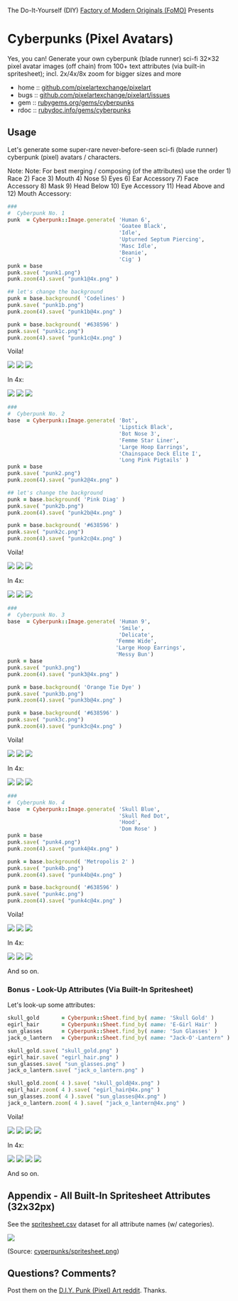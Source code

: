 The Do-It-Yourself (DIY) [Factory of Modern Originals (FoMO)](https://github.com/pixelartexchange/originals) Presents

# Cyberpunks (Pixel Avatars)


Yes, you can! Generate your own cyberpunk (blade runner) sci-fi 32×32 pixel avatar images (off chain) from 100+ text attributes (via built-in spritesheet); incl. 2x/4x/8x zoom for bigger sizes and more



* home  :: [github.com/pixelartexchange/pixelart](https://github.com/pixelartexchange/pixelart)
* bugs  :: [github.com/pixelartexchange/pixelart/issues](https://github.com/pixelartexchange/pixelart/issues)
* gem   :: [rubygems.org/gems/cyberpunks](https://rubygems.org/gems/cyberpunks)
* rdoc  :: [rubydoc.info/gems/cyberpunks](http://rubydoc.info/gems/cyberpunks)




##  Usage

Let's generate some super-rare never-before-seen sci-fi (blade runner)
cyberpunk (pixel) avatars / characters.

Note: Note:  For best merging / composing (of the attributes)
use the order 1) Race 2) Face 3) Mouth 4) Nose 5) Eyes 6) Ear Accessory 7) Face Accessory 8) Mask 9) Head Below 10) Eye Accessory 11) Head Above and 12) Mouth Accessory:

```ruby
###
#  Cyberpunk No. 1
punk  = Cyberpunk::Image.generate( 'Human 6',
                                   'Goatee Black',
                                   'Idle',
                                   'Upturned Septum Piercing',
                                   'Masc Idle',
                                   'Beanie',
                                   'Cig' )
punk = base
punk.save( "punk1.png")
punk.zoom(4).save( "punk1@4x.png" )

## let's change the background
punk = base.background( 'Codelines' )
punk.save( "punk1b.png")
punk.zoom(4).save( "punk1b@4x.png" )

punk = base.background( '#638596' )
punk.save( "punk1c.png")
punk.zoom(4).save( "punk1c@4x.png" )
```

Voila!

![](https://github.com/pixelartexchange/pixelart/raw/master/cyberpunks/i/punk1.png)
![](https://github.com/pixelartexchange/pixelart/raw/master/cyberpunks/i/punk1b.png)
![](https://github.com/pixelartexchange/pixelart/raw/master/cyberpunks/i/punk1c.png)

In 4x:

![](https://github.com/pixelartexchange/pixelart/raw/master/cyberpunks/i/punk1@4x.png)
![](https://github.com/pixelartexchange/pixelart/raw/master/cyberpunks/i/punk1b@4x.png)
![](https://github.com/pixelartexchange/pixelart/raw/master/cyberpunks/i/punk1c@4x.png)



```ruby
###
#  Cyberpunk No. 2
base  = Cyberpunk::Image.generate( 'Bot',
                                   'Lipstick Black',
                                   'Bot Nose 3',
                                   'Femme Star Liner',
                                   'Large Hoop Earrings',
                                   'Chainspace Deck Elite I',
                                   'Long Pink Pigtails' )
punk = base
punk.save( "punk2.png")
punk.zoom(4).save( "punk2@4x.png" )

## let's change the background
punk = base.background( 'Pink Diag' )
punk.save( "punk2b.png")
punk.zoom(4).save( "punk2b@4x.png" )

punk = base.background( '#638596' )
punk.save( "punk2c.png")
punk.zoom(4).save( "punk2c@4x.png" )
```

Voila!

![](https://github.com/pixelartexchange/pixelart/raw/master/cyberpunks/i/punk2.png)
![](https://github.com/pixelartexchange/pixelart/raw/master/cyberpunks/i/punk2b.png)
![](https://github.com/pixelartexchange/pixelart/raw/master/cyberpunks/i/punk2c.png)

In 4x:

![](https://github.com/pixelartexchange/pixelart/raw/master/cyberpunks/i/punk2@4x.png)
![](https://github.com/pixelartexchange/pixelart/raw/master/cyberpunks/i/punk2b@4x.png)
![](https://github.com/pixelartexchange/pixelart/raw/master/cyberpunks/i/punk2c@4x.png)


```ruby
###
#  Cyberpunk No. 3
base  = Cyberpunk::Image.generate( 'Human 9',
                                   'Smile',
                                   'Delicate',
                                  'Femme Wide',
                                  'Large Hoop Earrings',
                                  'Messy Bun')
punk = base
punk.save( "punk3.png")
punk.zoom(4).save( "punk3@4x.png" )

punk = base.background( 'Orange Tie Dye' )
punk.save( "punk3b.png")
punk.zoom(4).save( "punk3b@4x.png" )

punk = base.background( '#638596' )
punk.save( "punk3c.png")
punk.zoom(4).save( "punk3c@4x.png" )
```

Voila!

![](https://github.com/pixelartexchange/pixelart/raw/master/cyberpunks/i/punk3.png)
![](https://github.com/pixelartexchange/pixelart/raw/master/cyberpunks/i/punk3b.png)
![](https://github.com/pixelartexchange/pixelart/raw/master/cyberpunks/i/punk3c.png)

In 4x:

![](https://github.com/pixelartexchange/pixelart/raw/master/cyberpunks/i/punk3@4x.png)
![](https://github.com/pixelartexchange/pixelart/raw/master/cyberpunks/i/punk3b@4x.png)
![](https://github.com/pixelartexchange/pixelart/raw/master/cyberpunks/i/punk3c@4x.png)



```ruby
###
#  Cyberpunk No. 4
base  = Cyberpunk::Image.generate( 'Skull Blue',
                                   'Skull Red Dot',
                                   'Hood',
                                   'Dom Rose' )
punk = base
punk.save( "punk4.png")
punk.zoom(4).save( "punk4@4x.png" )

punk = base.background( 'Metropolis 2' )
punk.save( "punk4b.png")
punk.zoom(4).save( "punk4b@4x.png" )

punk = base.background( '#638596' )
punk.save( "punk4c.png")
punk.zoom(4).save( "punk4c@4x.png" )
```

Voila!

![](https://github.com/pixelartexchange/pixelart/raw/master/cyberpunks/i/punk4.png)
![](https://github.com/pixelartexchange/pixelart/raw/master/cyberpunks/i/punk4b.png)
![](https://github.com/pixelartexchange/pixelart/raw/master/cyberpunks/i/punk4c.png)

In 4x:

![](https://github.com/pixelartexchange/pixelart/raw/master/cyberpunks/i/punk4@4x.png)
![](https://github.com/pixelartexchange/pixelart/raw/master/cyberpunks/i/punk4b@4x.png)
![](https://github.com/pixelartexchange/pixelart/raw/master/cyberpunks/i/punk4c@4x.png)


And so on.


### Bonus - Look-Up Attributes (Via Built-In  Spritesheet)


Let's look-up some attributes:

```ruby
skull_gold       = Cyberpunk::Sheet.find_by( name: 'Skull Gold' )
egirl_hair       = Cyberpunk::Sheet.find_by( name: 'E-Girl Hair' )
sun_glasses      = Cyberpunk::Sheet.find_by( name: 'Sun Glasses' )
jack_o_lantern   = Cyberpunk::Sheet.find_by( name: "Jack-O'-Lantern" )

skull_gold.save( "skull_gold.png" )
egirl_hair.save( "egirl_hair.png" )
sun_glasses.save( "sun_glasses.png" )
jack_o_lantern.save( "jack_o_lantern.png" )

skull_gold.zoom( 4 ).save( "skull_gold@4x.png" )
egirl_hair.zoom( 4 ).save( "egirl_hair@4x.png" )
sun_glasses.zoom( 4 ).save( "sun_glasses@4x.png" )
jack_o_lantern.zoom( 4 ).save( "jack_o_lantern@4x.png" )
```


Voila!

![](https://github.com/pixelartexchange/pixelart/raw/master/cyberpunks/i/skull_gold.png)
![](https://github.com/pixelartexchange/pixelart/raw/master/cyberpunks/i/egirl_hair.png)
![](https://github.com/pixelartexchange/pixelart/raw/master/cyberpunks/i/sun_glasses.png)
![](https://github.com/pixelartexchange/pixelart/raw/master/cyberpunks/i/jack_o_lantern.png)

In 4x:


![](https://github.com/pixelartexchange/pixelart/raw/master/cyberpunks/i/skull_gold@4x.png)
![](https://github.com/pixelartexchange/pixelart/raw/master/cyberpunks/i/egirl_hair@4x.png)
![](https://github.com/pixelartexchange/pixelart/raw/master/cyberpunks/i/sun_glasses@4x.png)
![](https://github.com/pixelartexchange/pixelart/raw/master/cyberpunks/i/jack_o_lantern@4x.png)

And so on.




## Appendix - All Built-In Spritesheet Attributes (32x32px)

See the [spritesheet.csv](https://github.com/pixelartexchange/pixelart/blob/master/cyberpunks/config/spritesheet.csv) dataset for all attribute names (w/ categories).

![](https://github.com/pixelartexchange/pixelart/raw/master/cyberpunks/config/spritesheet.png)

(Source: [cyperpunks/spritesheet.png](https://github.com/pixelartexchange/pixelart/blob/master/cyberpunks/config/spritesheet.png))



## Questions? Comments?

Post them on the [D.I.Y. Punk (Pixel) Art reddit](https://old.reddit.com/r/DIYPunkArt). Thanks.


